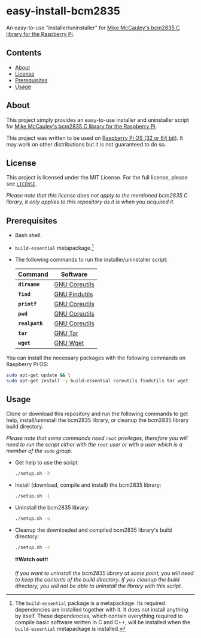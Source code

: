 # easy-install-bcm2835

An easy-to-use “installer/uninstaller” for [Mike McCauley's bcm2835 C library for the Raspberry Pi](https://www.airspayce.com/mikem/bcm2835/).

## Contents

* [About](#about)
* [License](#license)
* [Prerequisites](#prerequisites)
* [Usage](#usage)

## About

This project simply provides an easy-to-use installer and uninstaller script for [Mike McCauley's bcm2835 C library for the Raspberry Pi](https://www.airspayce.com/mikem/bcm2835/).

This project was written to be used on [Raspberry Pi OS (32 or 64 bit)](https://www.raspberrypi.com/software/). It may work on other distributions but it is not guaranteed to do so.

## License

This project is licensed under the MIT License. For the full license, please see [`LICENSE`](LICENSE).

_Please note that this license does not apply to the mentioned bcm2835 C library, it only applies to this repository as it is when you acquired it._

## Prerequisites

* Bash shell.
* `build-essential` metapackage.[^1]
* The following commands to run the installer/uninstaller script:

  | Command        | Software                            |
  |----------------|-------------------------------------|
  | __`dirname`__  | [GNU Coreutils][gnu-coreutils-link] |
  | __`find`__     | [GNU Findutils][gnu-findutils-link] |
  | __`printf`__   | [GNU Coreutils][gnu-coreutils-link] |
  | __`pwd`__      | [GNU Coreutils][gnu-coreutils-link] |
  | __`realpath`__ | [GNU Coreutils][gnu-coreutils-link] |
  | __`tar`__      | [GNU Tar][gnu-tar-link]             |
  | __`wget`__     | [GNU Wget][gnu-wget-link]           |

[gnu-coreutils-link]: https://www.gnu.org/software/coreutils/
[gnu-findutils-link]: https://www.gnu.org/software/findutils/
[gnu-tar-link]:       https://www.gnu.org/software/tar/
[gnu-wget-link]:      https://www.gnu.org/software/wget/

You can install the necessary packages with the following commands on Raspberry Pi OS:

```bash
sudo apt-get update && \
sudo apt-get install -y build-essential coreutils findutils tar wget
```

[^1]: The `build-essential` package is a metapackage. Its required dependencies are installed together with it. It does not install anything by itself. These dependencies, which contain everything required to compile basic software written in C and C++, will be installed when the `build-essential` metapackage is installed.

## Usage

Clone or download this repository and run the following commands to get help, install/uninstall the bcm2835 library, or cleanup the bcm2835 library build directory.

_Please note that some commands need `root` privileges, therefore you will need to run the script either with the `root` user or with a user which is a member of the `sudo` group._

* Get help to use the script:

  ```bash
  ./setup.sh -h
  ```

* Install (download, compile and install) the bcm2835 library:

  ```bash
  ./setup.sh -i
  ```

* Uninstall the bcm2835 library:

  ```bash
  ./setup.sh -u
  ```

* Cleanup the downloaded and compiled bcm2835 library's build directory:

  ```bash
  ./setup.sh -c
  ```
  
  :exclamation::exclamation:__Watch out__:exclamation::exclamation:

  _If you want to uninstall the bcm2835 library at some point, you will need to keep the contents of the build directory. If you cleanup the build directory, you will not be able to uninstall the library with this script._
